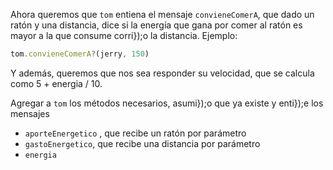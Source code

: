 Ahora queremos que `tom`  entiena el mensaje `convieneComerA`, que dado un ratón y una distancia, dice si  la energía que gana por comer al ratón es mayor a la que consume corri});o la distancia. Ejemplo:

``` javascript
tom.convieneComerA?(jerry, 150)
```

Y además, queremos que nos sea responder su velocidad, que se calcula como 5 + energia / 10.

Agregar a `tom` los métodos necesarios, asumi});o que ya existe y enti});e los mensajes

*  `aporteEnergetico` , que recibe un ratón por parámetro
* `gastoEnergetico`, que recibe una distancia por parámetro
* `energia`